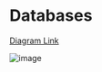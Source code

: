 # Databases
[Diagram Link](https://app.diagrams.net/?url=https://github.com/daatoo/Databases/raw/main/RoomReservationSystem.drawio)

![image](https://github.com/user-attachments/assets/ad7aece7-9c4a-477e-8cd8-18e84d53d6e7)
